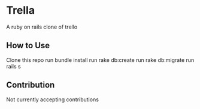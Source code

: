 # Trella

A ruby on rails clone of trello

## How to Use

Clone this repo
run bundle install
run rake db:create
run rake db:migrate
run rails s

## Contribution

Not currently accepting contributions
